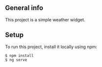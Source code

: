 ## General info
This project is a simple weather widget. 
	
## Setup
To run this project, install it locally using npm:

```
$ npm install
$ ng serve
```
